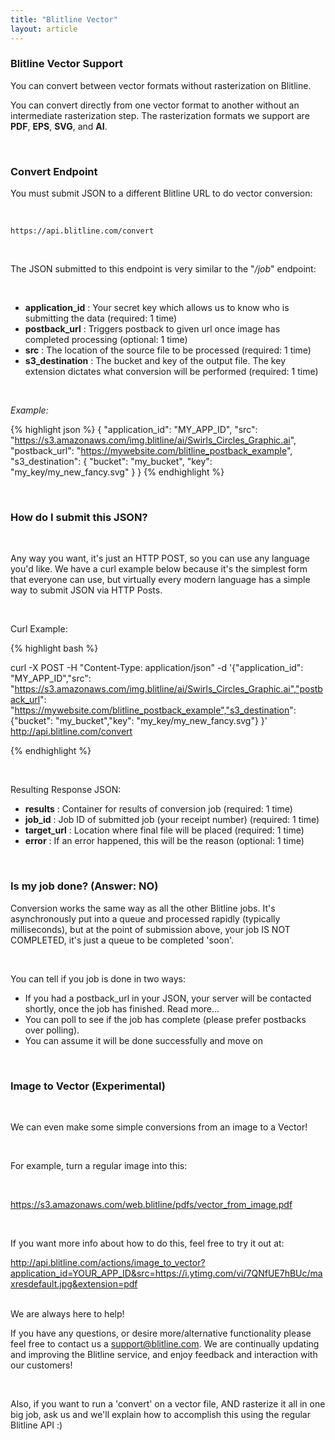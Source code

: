 ```yaml
---
title: "Blitline Vector"
layout: article
---
```


### Blitline Vector Support

You can convert between vector formats without rasterization on Blitline.

You can convert directly from one vector format to another without an intermediate rasterization step. The rasterization formats we support are **PDF**, **EPS**, **SVG**, and **AI**.

<br/>

### Convert Endpoint

You must submit JSON to a different Blitline URL to do vector conversion:

<br/>

    https://api.blitline.com/convert

<br/>

The JSON submitted to this endpoint is very similar to the "*/job*" endpoint:

<br/>

- **application_id** : Your secret key which allows us to know who is submitting the data (required: 1 time)
- **postback_url** : Triggers postback to given url once image has completed processing (optional: 1 time)
- **src** : The location of the source file to be processed (required: 1 time)
- **s3_destination** : The bucket and key of the output file. The key extension dictates what conversion will be performed (required: 1 time)

<br/>

*Example:*

{% highlight json %}
{
    "application_id": "MY_APP_ID",
    "src": "https://s3.amazonaws.com/img.blitline/ai/Swirls_Circles_Graphic.ai",
    "postback_url": "https://mywebsite.com/blitline_postback_example",
    "s3_destination": {
        "bucket": "my_bucket",
        "key": "my_key/my_new_fancy.svg"
    }
}
{% endhighlight %}

<br/>

### How do I submit this JSON?

<br/>

Any way you want, it's just an HTTP POST, so you can use any language you'd like. We have a curl example below because it's the simplest form that everyone can use, but virtually every modern language has a simple way to submit JSON via HTTP Posts.

<br/>

Curl Example:

{% highlight bash %}

curl -X POST -H "Content-Type: application/json" -d '{"application_id": "MY_APP_ID","src": "https://s3.amazonaws.com/img.blitline/ai/Swirls_Circles_Graphic.ai","postback_url": "https://mywebsite.com/blitline_postback_example","s3_destination": {"bucket": "my_bucket","key": "my_key/my_new_fancy.svg"} }' http://api.blitline.com/convert

{% endhighlight %}

<br/>

Resulting Response JSON:

- **results** : Container for results of conversion job (required: 1 time)
- **job_id** : Job ID of submitted job (your receipt number) (required: 1 time)
- **target_url** : Location where final file will be placed (required: 1 time)
- **error** : If an error happened, this will be the reason (optional: 1 time)

<br/>

### Is my job done? (Answer: NO)

Conversion works the same way as all the other Blitline jobs. It's asynchronously put into a queue and processed rapidly (typically milliseconds), but at the point of submission above, your job IS NOT COMPLETED, it's just a queue to be completed 'soon'.

<br/>

You can tell if you job is done in two ways:

- If you had a postback_url in your JSON, your server will be contacted shortly, once the job has finished. Read more...
- You can poll to see if the job has complete (please prefer postbacks over polling).
- You can assume it will be done successfully and move on

<br/>

### Image to Vector (Experimental)

<br/>

We can even make some simple conversions from an image to a Vector! 

<br />

For example, turn a regular image into this:

<br/>

https://s3.amazonaws.com/web.blitline/pdfs/vector_from_image.pdf

<br/>

If you want more info about how to do this, feel free to try it out at:

http://api.blitline.com/actions/image_to_vector?application_id=YOUR_APP_ID&src=https://i.ytimg.com/vi/7QNfUE7hBUc/maxresdefault.jpg&extension=pdf

<br/>
We are always here to help!

<br/>

If you have any questions, or desire more/alternative functionality please feel free to contact us a support@blitline.com. We are continually updating and improving the Blitline service, and enjoy feedback and interaction with our customers!

<br/>

Also, if you want to run a 'convert' on a vector file, AND rasterize it all in one big job, ask us and we'll explain how to accomplish this using the regular Blitline API :)




